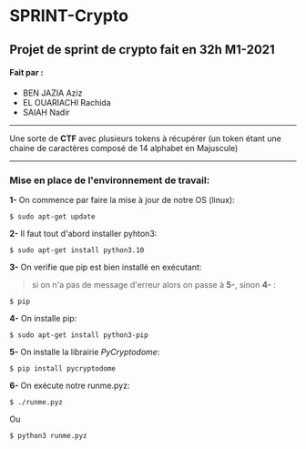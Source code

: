 # SPRINT-Crypto 
## Projet de sprint de crypto fait en 32h M1-2021

#### Fait par : 
- BEN JAZIA Aziz 
- EL OUARIACHI Rachida
- SAIAH Nadir
-----------------------------------------------------------------------

Une sorte de **CTF** avec plusieurs tokens à récupérer (un token étant une chaine de caractères composé de 14 alphabet en Majuscule)

-----------------------------------------------------------------------

### Mise en place de l'environnement de travail:

**1-** On commence par faire la mise à jour de notre OS (linux):
```
$ sudo apt-get update
```
**2-** Il faut tout d'abord installer pyhton3:
```
$ sudo apt-get install python3.10
```
**3-** On verifie que pip est bien installé en exécutant:
> si on n'a pas de message d'erreur alors on passe à **5-**, sinon **4-** :
```
$ pip
```
**4-** On installe pip:
```
$ sudo apt-get install python3-pip
```
**5-** On installe la librairie *PyCryptodome*:
```
$ pip install pycryptodome
```
**6-** On exécute notre runme.pyz:
```
$ ./runme.pyz
```
Ou
```
$ python3 runme.pyz
```
